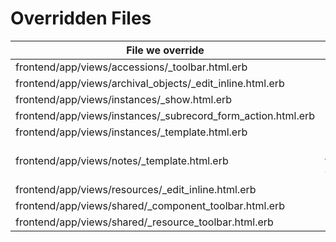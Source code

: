 Overridden Files
================

| File we override | Notes |
| ---------------- | ----- |
| frontend/app/views/accessions/_toolbar.html.erb | |
| frontend/app/views/archival_objects/_edit_inline.html.erb | |
| frontend/app/views/instances/_show.html.erb | |
| frontend/app/views/instances/_subrecord_form_action.html.erb | |
| frontend/app/views/instances/_template.html.erb | |
| frontend/app/views/notes/_template.html.erb | Note: into frontend/views/notes/_template_override.html.erb we only override the note_multipart template. |
| frontend/app/views/resources/_edit_inline.html.erb | |
| frontend/app/views/shared/_component_toolbar.html.erb | |
| frontend/app/views/shared/_resource_toolbar.html.erb | |